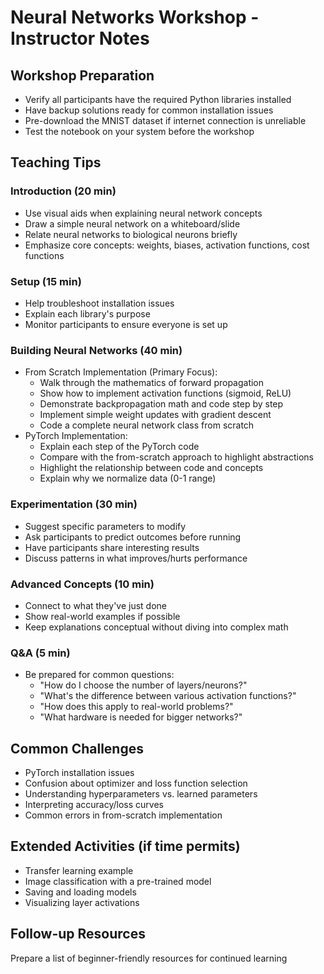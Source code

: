 # Neural Networks Workshop - Instructor Notes

## Workshop Preparation

- Verify all participants have the required Python libraries installed
- Have backup solutions ready for common installation issues
- Pre-download the MNIST dataset if internet connection is unreliable
- Test the notebook on your system before the workshop

## Teaching Tips

### Introduction (20 min)

- Use visual aids when explaining neural network concepts
- Draw a simple neural network on a whiteboard/slide
- Relate neural networks to biological neurons briefly
- Emphasize core concepts: weights, biases, activation functions, cost functions

### Setup (15 min)

- Help troubleshoot installation issues
- Explain each library's purpose
- Monitor participants to ensure everyone is set up

### Building Neural Networks (40 min)

- From Scratch Implementation (Primary Focus):
  - Walk through the mathematics of forward propagation
  - Show how to implement activation functions (sigmoid, ReLU)
  - Demonstrate backpropagation math and code step by step
  - Implement simple weight updates with gradient descent
  - Code a complete neural network class from scratch
- PyTorch Implementation:
  - Explain each step of the PyTorch code
  - Compare with the from-scratch approach to highlight abstractions
  - Highlight the relationship between code and concepts
  - Explain why we normalize data (0-1 range)

### Experimentation (30 min)

- Suggest specific parameters to modify
- Ask participants to predict outcomes before running
- Have participants share interesting results
- Discuss patterns in what improves/hurts performance

### Advanced Concepts (10 min)

- Connect to what they've just done
- Show real-world examples if possible
- Keep explanations conceptual without diving into complex math

### Q&A (5 min)

- Be prepared for common questions:
  - "How do I choose the number of layers/neurons?"
  - "What's the difference between various activation functions?"
  - "How does this apply to real-world problems?"
  - "What hardware is needed for bigger networks?"

## Common Challenges

- PyTorch installation issues
- Confusion about optimizer and loss function selection
- Understanding hyperparameters vs. learned parameters
- Interpreting accuracy/loss curves
- Common errors in from-scratch implementation

## Extended Activities (if time permits)

- Transfer learning example
- Image classification with a pre-trained model
- Saving and loading models
- Visualizing layer activations

## Follow-up Resources

Prepare a list of beginner-friendly resources for continued learning

